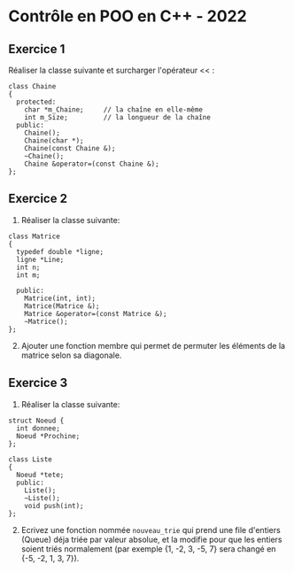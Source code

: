 # Contrôle en POO en C++ - 2022

## Exercice 1
Réaliser la classe suivante et surcharger l'opérateur << :
```
class Chaine
{
  protected:
    char *m_Chaine;     // la chaîne en elle-même
    int m_Size;         // la longueur de la chaîne
  public:
    Chaine();
    Chaine(char *);
    Chaine(const Chaine &);
    ~Chaine();
    Chaine &operator=(const Chaine &);
};
```

## Exercice 2
1. Réaliser la classe suivante:
```
class Matrice
{
  typedef double *ligne;
  ligne *Line;
  int n;
  int m;

  public:
    Matrice(int, int);
    Matrice(Matrice &);
    Matrice &operator=(const Matrice &);
    ~Matrice();
};
```
2. Ajouter une fonction membre qui permet de permuter les éléments de la matrice selon sa diagonale.

## Exercice 3
1. Réaliser la classe suivante:
```
struct Noeud {
  int donnee;
  Noeud *Prochine;
};

class Liste
{
  Noeud *tete;
  public:
    Liste();
    ~Liste();
    void push(int);
};
```

2. Ecrivez une fonction nommée `nouveau_trie` qui prend une file d'entiers (Queue) déja triée par valeur absolue, et la modifie pour que les entiers soient triés normalement (par exemple {1, -2, 3, -5, 7} sera changé en {-5, -2, 1, 3, 7}).